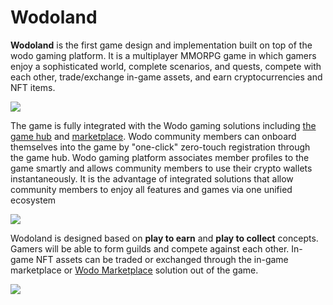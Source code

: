 # Wodoland

**Wodoland** is the first game design and implementation built on top of the wodo gaming platform. It is a multiplayer MMORPG game in which gamers enjoy a sophisticated world, complete scenarios, and quests, compete with each other, trade/exchange in-game assets, and earn cryptocurrencies and NFT items.

![](../.gitbook/assets/wodo\_land.jpg)

The game is fully integrated with the Wodo gaming solutions including [the game hub](gaming-hub.md) and [marketplace](marketplace.md). Wodo community members can onboard themselves into the game by "one-click" zero-touch registration through the game hub. Wodo gaming platform associates member profiles to the game smartly and allows community members to use their crypto wallets instantaneously. It is the advantage of integrated solutions that allow community members to enjoy all features and games via one unified ecosystem

![](../.gitbook/assets/wodo\_land\_login.png)

Wodoland is designed based on **play to earn** and **play to collect** concepts. Gamers will be able to form guilds and compete against each other. In-game NFT assets can be traded or exchanged through the in-game marketplace or [Wodo Marketplace](marketplace.md) solution out of the game.

![](../.gitbook/assets/wodo\_land\_view\_1.png)

